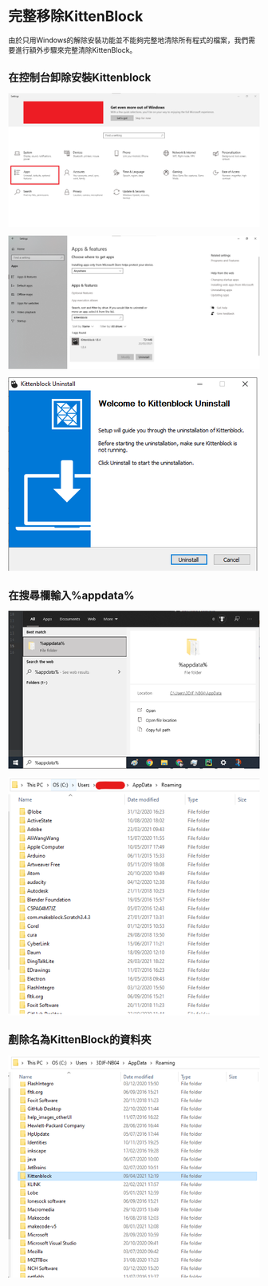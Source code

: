 # 完整移除KittenBlock

由於只用Windows的解除安裝功能並不能夠完整地清除所有程式的檔案，我們需要進行額外步驟來完整清除KittenBlock。

## 在控制台卸除安裝Kittenblock

![](../images/removal1.png)

![](../images/removal2.png)

![](../images/removal3.png)

## 在搜尋欄輸入%appdata%

![](../images/removal4.png)

![](../images/removal5.png)

## 剷除名為KittenBlock的資料夾

![](../images/removal6.png)
